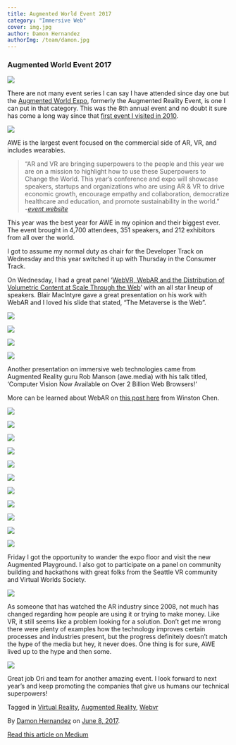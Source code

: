 ```yaml
---
title: Augmented World Event 2017
category: "Immersive Web"
cover: img.jpg
author: Damon Hernandez
authorImg: /team/damon.jpg
---
```


### Augmented World Event 2017

![](https://cdn-images-1.medium.com/max/800/1*0rxjZQzvlV9yV3zSNxlDdw.png)

There are not many event series I can say I have attended since day one but the [Augmented World Expo](http://augmentedrealityevent.com/), formerly the Augmented Reality Event, is one I can put in that category. This was the 8th annual event and no doubt it sure has come a long way since that [first event I visited in 2010](http://damonhernandez.blogspot.com/2010/07/augmented-reality-event-are2010.html).

![](https://cdn-images-1.medium.com/max/800/1*UedO3zl64BWzHqXesLvVNw.jpeg)

AWE is the largest event focused on the commercial side of AR, VR, and includes wearables.

> “AR and VR are bringing superpowers to the people and this year we are on a mission to highlight how to use these Superpowers to Change the World. This year’s conference and expo will showcase speakers, startups and organizations who are using AR & VR to drive economic growth, encourage empathy and collaboration, democratize healthcare and education, and promote sustainability in the world.”   
> -[_event website_](http://www.augmentedworldexpo.com/)

This year was the best year for AWE in my opinion and their biggest ever. The event brought in 4,700 attendees, 351 speakers, and 212 exhibitors from all over the world.

I got to assume my normal duty as chair for the Developer Track on Wednesday and this year switched it up with Thursday in the Consumer Track.

On Wednesday, I had a great panel ‘[WebVR, WebAR and the Distribution of Volumetric Content at Scale Through the Web](https://www.youtube.com/watch?v=IjRdjHmZZHg)’ with an all star lineup of speakers. Blair MacIntyre gave a great presentation on his work with WebAR and I loved his slide that stated, “The Metaverse is the Web”.

![](https://cdn-images-1.medium.com/max/600/1*QDwAeFHXl6N9DnROo7sVyA.jpeg)

![](https://cdn-images-1.medium.com/max/600/1*UoSu48RNF3_AfavjGrbD8w.jpeg)

![](https://cdn-images-1.medium.com/max/600/1*rDz2hS-BUAlTJdLdaFu50A.jpeg)

![](https://cdn-images-1.medium.com/max/600/1*pjPcSEAMfvjd2ks7zbO32A.jpeg)

Another presentation on immersive web technologies came from Augmented Reality guru Rob Manson (awe.media) with his talk titled, ‘Computer Vision Now Available on Over 2 Billion Web Browsers!’

More can be learned about WebAR on [this post here](https://medium.com/samsung-internet-dev/bringing-ar-to-the-web-316b8f20609f) from Winston Chen.

![](https://cdn-images-1.medium.com/max/600/1*At-fB9shlvp4qW14JP2qSg.jpeg)

![](https://cdn-images-1.medium.com/max/600/1*OO6MLCaGLHUM10p7-t9ueA.jpeg)

![](https://cdn-images-1.medium.com/max/400/1*nb7sq6MmwpzGgr9pqpgXhA.jpeg)

![](https://cdn-images-1.medium.com/max/400/1*E0vG8tFFY07ezGV5oXR72g.jpeg)

![](https://cdn-images-1.medium.com/max/400/1*A7RkCCLUJNop5SC8-nS-jA.jpeg)

![](https://cdn-images-1.medium.com/max/400/1*ZWtiSdJPTqUH9bOct8Gvmg.jpeg)

![](https://cdn-images-1.medium.com/max/400/1*sM-Okmhzk7QPP62COpCpng.jpeg)

![](https://cdn-images-1.medium.com/max/400/1*Xg7Itq3cNatqyhhLp77DhQ.jpeg)

![](https://cdn-images-1.medium.com/max/600/1*UM4nwCh7qB_eZ11wZqNuGg.jpeg)

![](https://cdn-images-1.medium.com/max/600/1*EXY-xaZbyBlC4fQhhbqHUA.jpeg)

![](https://cdn-images-1.medium.com/max/200/1*TBxv3m0N45rnAZWNchVC1A.jpeg)

Friday I got the opportunity to wander the expo floor and visit the new Augmented Playground. I also got to participate on a panel on community building and hackathons with great folks from the Seattle VR community and Virtual Worlds Society.

![](https://cdn-images-1.medium.com/max/800/1*JkHttkFOzqyX-_sJU3JmyQ.jpeg)

As someone that has watched the AR industry since 2008, not much has changed regarding how people are using it or trying to make money. Like VR, it still seems like a problem looking for a solution. Don’t get me wrong there were plenty of examples how the technology improves certain processes and industries present, but the progress definitely doesn’t match the hype of the media but hey, it never does. One thing is for sure, AWE lived up to the hype and then some.

![](https://cdn-images-1.medium.com/max/800/1*0YYN9SwNm6yLnaxkAeyS4w.gif)

Great job Ori and team for another amazing event. I look forward to next year’s and keep promoting the companies that give us humans our technical superpowers!

Tagged in [Virtual Reality](https://medium.com/tag/virtual-reality), [Augmented Reality](https://medium.com/tag/augmented-reality), [Webvr](https://medium.com/tag/webvr)

By [Damon Hernandez](https://medium.com/@MetaverseOne) on [June 8, 2017](https://medium.com/p/f29486c695ae).

[Read this article on Medium](https://medium.com/@MetaverseOne/augmented-world-event-2017-f29486c695ae)
